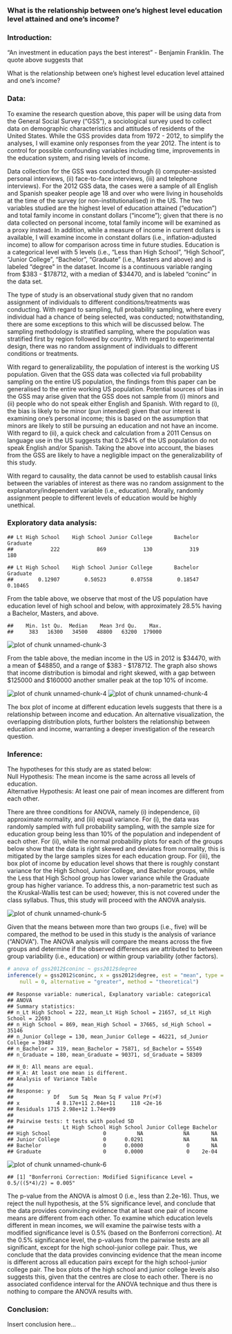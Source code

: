 ### What is the relationship between one’s highest level education level attained and one’s income?




### Introduction:

“An investment in education pays the best interest” - Benjamin Franklin.  The quote above suggests that 

What is the relationship between one’s highest level education level attained and one’s income?

### Data:

To examine the research question above, this paper will be using data from the General Social Survey (“GSS”), a sociological survey used to collect data on demographic characteristics and attitudes of residents of the United States.  While the GSS provides data from 1972 - 2012, to simplify the analyses, I will examine only responses from the year 2012.  The intent is to control for possible confounding variables including time, improvements in the education system, and rising levels of income.  

Data collection for the GSS was conducted through (i) computer-assisted personal interviews, (ii) face-to-face interviews, (iii) and telephone interviews).  For the 2012 GSS data, the cases were a sample of all English and Spanish speaker people age 18 and over who were living in households at the time of the survey (or non-institutionalised) in the US.  The two variables studied are the highest level of education attained (“education”) and total family income in constant dollars (“income”); given that there is no data collected on personal income, total family income will be examined as a proxy instead.  In addition, while a measure of income in current dollars is available, I will examine income in constant dollars (i.e., inflation-adjusted income) to allow for comparison across time in future studies.  Education is a categorical level with 5 levels (i.e., “Less than High School”, “High School”, “Junior College”, “Bachelor”, “Graduate” (i.e., Masters and above) and is labeled “degree" in the dataset.  Income is a continuous variable ranging from $383 - $178712, with a median of $34470, and is labeled “coninc” in the data set.

The type of study is an observational study given that no random assignment of individuals to different conditions/treatments was conducting.  With regard to sampling, full probability sampling, where every individual had a chance of being selected, was conducted; notwithstanding, there are some exceptions to this which will be discussed below.  The sampling methodology is stratified sampling, where the population was stratified first by region followed by country.  With regard to experimental design, there was no random assignment of individuals to different conditions or treatments.  

With regard to generalizability, the population of interest is the working US population.  Given that the GSS data was collected via full probability sampling on the entire US population, the findings from this paper can be generalised to the entire working US population.  Potential sources of bias in the GSS may arise given that the GSS does not sample from (i) minors and (ii) people who do not speak either English and Spanish.  With regard to (i), the bias is likely to be minor (pun intended) given that our interest is examining one’s personal income; this is based on the assumption that minors are likely to still be pursuing an education and not have an income.  With regard to (ii), a quick check and calculation from a 2011 Census on language use in the US suggests that 0.294% of the US population do not speak English and/or Spanish.  Taking the above into account, the biases from the GSS are likely to have a negligible impact on the generalizability of this study.

With regard to causality, the data cannot be used to establish causal links between the variables of interest as there was no random assignment to the explanatory/independent variable (i.e., education).  Morally, randomly assignment people to different levels of education would be highly unethical.

### Exploratory data analysis:


```
## Lt High School    High School Junior College       Bachelor       Graduate 
##            222            869            130            319            180
```

```
## Lt High School    High School Junior College       Bachelor       Graduate 
##        0.12907        0.50523        0.07558        0.18547        0.10465
```


From the table above, we observe that most of the US population have education level of high school and below, with approximately 28.5% having a Bachelor, Masters, and above.  


```
##    Min. 1st Qu.  Median    Mean 3rd Qu.    Max. 
##     383   16300   34500   48800   63200  179000
```

![plot of chunk unnamed-chunk-3](figure/unnamed-chunk-3.png) 


From the table above, the median income in the US in 2012 is $34470, with a mean of $48850, and a range of $383 - $178712.  The graph also shows that income distribution is bimodal and right skewed, with a gap between $125000 and $160000 another smaller peak at the top 10% of income.  

![plot of chunk unnamed-chunk-4](figure/unnamed-chunk-41.png) ![plot of chunk unnamed-chunk-4](figure/unnamed-chunk-42.png) 


The box plot of income at different education levels suggests that there is a relationship between income and education.  An alternative visualization, the overlapping distribution plots, further bolsters the relationship between education and income, warranting a deeper investigation of the research question.

### Inference:

The hypotheses for this study are as stated below:   
Null Hypothesis: The mean income is the same across all levels of education.   
Alternative Hypothesis: At least one pair of mean incomes are different from each other.

There are three conditions for ANOVA, namely (i) independence, (ii) approximate normality, and (iii) equal variance.  For (i), the data was randomly sampled with full probability sampling, with the sample size for education group being less than 10% of the population and independent of each other.  For (ii), while the normal probability plots for each of the groups below show that the data is right skewed and deviates from normality, this is mitigated by the large samples sizes for each education group.  For (iii), the box plot of income by education level shows that there is roughly constant variance for the High School, Junior College, and Bachelor groups, while the Less that High School group has lower variance while the Graduate group has higher variance.  To address this, a non-parametric test such as the Kruskal-Wallis test can be used; however, this is not covered under the class syllabus.  Thus, this study will proceed with the ANOVA analysis.

![plot of chunk unnamed-chunk-5](figure/unnamed-chunk-5.png) 


Given that the means between more than two groups (i.e., five) will be compared, the method to be used in this study is the analysis of variance (“ANOVA”).  The ANOVA analysis will compare the means across the five groups and determine if the observed differences are attributed to between group variability (i.e., education) or within group variability (other factors).  


```r
# anova of gss2012$coninc ~ gss2012$degree
inference(y = gss2012$coninc, x = gss2012$degree, est = "mean", type = "ht", 
    null = 0, alternative = "greater", method = "theoretical")
```

```
## Response variable: numerical, Explanatory variable: categorical
## ANOVA
## Summary statistics:
## n_Lt High School = 222, mean_Lt High School = 21657, sd_Lt High School = 22693
## n_High School = 869, mean_High School = 37665, sd_High School = 35146
## n_Junior College = 130, mean_Junior College = 46221, sd_Junior College = 39487
## n_Bachelor = 319, mean_Bachelor = 75871, sd_Bachelor = 55549
## n_Graduate = 180, mean_Graduate = 90371, sd_Graduate = 58309
```

```
## H_0: All means are equal.
## H_A: At least one mean is different.
## Analysis of Variance Table
## 
## Response: y
##             Df   Sum Sq  Mean Sq F value Pr(>F)
## x            4 8.17e+11 2.04e+11     118 <2e-16
## Residuals 1715 2.98e+12 1.74e+09               
## 
## Pairwise tests: t tests with pooled SD 
##                Lt High School High School Junior College Bachelor
## High School                 0          NA             NA       NA
## Junior College              0      0.0291             NA       NA
## Bachelor                    0      0.0000              0       NA
## Graduate                    0      0.0000              0    2e-04
```

![plot of chunk unnamed-chunk-6](figure/unnamed-chunk-6.png) 


```
## [1] "Bonferroni Correction: Modified Significance Level = 0.5/((5*4)/2) = 0.005"
```


The p-value from the ANOVA is almost 0 (i.e., less than 2.2e-16).  Thus, we reject the null hypothesis, at the 5% significance level, and conclude that the data provides convincing evidence that at least one pair of income means are different from each other.  To examine which education levels different in mean incomes, we will examine the pairwise tests with a modified significance level is 0.5% (based on the Bonferroni correction).  At the 0.5% significance level, the p-values from the pairwise tests are all significant, except for the high school-junior college pair.  Thus, we conclude that the data provides convincing evidence that the mean income is different across all education pairs except for the high school-junior college pair.  The box plots of the high school and junior college levels also suggests this, given that the centres are close to each other.  There is no associated confidence interval for the ANOVA technique and thus there is nothing to compare the ANOVA results with. 

### Conclusion:

Insert conclusion here...
